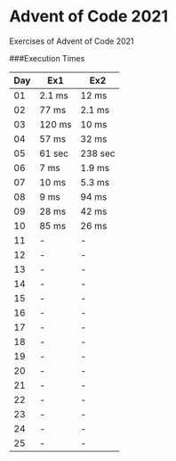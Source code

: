 # Advent of Code 2021
Exercises of Advent of Code 2021

###Execution Times

Day | Ex1 | Ex2 |
--- | --- | --- | 
01 | 2.1 ms | 12 ms | 
02 | 77 ms | 2.1 ms | 
03 | 120 ms | 10 ms |  
04 | 57 ms | 32 ms | 
05 | 61 sec | 238 sec |
06 | 7 ms | 1.9 ms | 
07 | 10 ms | 5.3 ms | 
08 | 9 ms | 94 ms | 
09 | 28 ms | 42 ms | 
10 | 85 ms | 26 ms | 
11 | - | - | 
12 | - | - | 
13 | - | - | 
14 | - | - | 
15 | - | - | 
16 | - | - | 
17 | - | - | 
18 | - | - | 
19 | - | - | 
20 | - | - | 
21 | - | - | 
22 | - | - | 
23 | - | - | 
24 | - | - | 
25 | - | - | 
